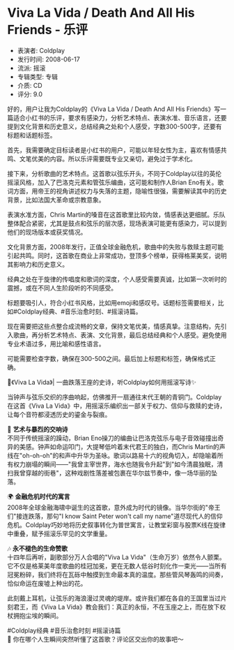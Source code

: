 # Viva La Vida / Death And All His Friends - 乐评

- 表演者: Coldplay
- 发行时间: 2008-06-17
- 流派: 摇滚
- 专辑类型: 专辑
- 介质: CD
- 评分: 9.0

<think>
好的，用户让我为Coldplay的《Viva La Vida / Death And All His Friends》写一篇适合小红书的乐评，要求有感染力，分析艺术特点、表演水准、音乐语言，还要提到文化背景和历史意义，总结经典之处和个人感受，字数300-500字，还要有标题和话题标签。

首先，我需要确定目标读者是小红书的用户，可能以年轻女性为主，喜欢有情感共鸣、文笔优美的内容。所以乐评需要既专业又亲切，避免过于学术化。

接下来，分析歌曲的艺术特点。这首歌以弦乐开头，不同于Coldplay以往的英伦摇滚风格，加入了巴洛克元素和管弦乐编曲，这可能和制作人Brian Eno有关。歌词方面，用帝王的视角讲述权力与失落的主题，隐喻性很强，需要解读其中的历史背景，比如法国大革命或宗教意象。

表演水准方面，Chris Martin的嗓音在这首歌里比较内敛，情感表达更细腻。乐队整体配合紧密，尤其是鼓点和弦乐的层次感，现场表演可能更有感染力，可以提到他们的现场版本或获奖情况。

文化背景方面，2008年发行，正值全球金融危机，歌曲中的失败与救赎主题可能引起共鸣。同时，这首歌在商业上非常成功，登顶多个榜单，获得格莱美奖，说明其影响力和历史意义。

经典之处在于旋律的传唱度和歌词的深度，个人感受需要真诚，比如第一次听时的震撼，或在不同人生阶段听的不同感受。

标题要吸引人，符合小红书风格，比如用emoji和感叹号。话题标签需要相关，比如#Coldplay经典、#音乐治愈时刻、#摇滚诗篇。

现在需要把这些点整合成流畅的文章，保持文笔优美，情感真挚。注意结构，先引入歌曲，再分析艺术特点、表演、文化背景，最后总结经典和个人感受。避免使用专业术语过多，用比喻和感性语言。

可能需要检查字数，确保在300-500之间。最后加上标题和标签，确保格式正确。
</think>

🎵《Viva La Vida》| 一曲跌落王座的史诗，听Coldplay如何用摇滚写诗✨

当钟声与弦乐交织的序曲响起，仿佛推开一扇通往末代王朝的青铜门。Coldplay在这首《Viva La Vida》中，用摇滚乐编织出一部关于权力、信仰与救赎的史诗，让每个音符都浸透历史的鎏金与裂痕。

🎻 **艺术与暴烈的交响诗**  
不同于传统摇滚的躁动，Brian Eno操刀的编曲让巴洛克弦乐与电子音效碰撞出奇异的美感。钟声如命运叩门，大提琴低吟着末代君王的独白，而Chris Martin的声线在"oh-oh-oh"的和声中升华为圣咏。歌词以路易十六的视角切入，却隐喻着所有权力崩塌的瞬间——"我曾主宰世界，海水也随我令升起"到"如今清晨独眠，清扫我曾穿越的街巷"，这种戏剧性落差被包裹在华尔兹节奏中，像一场华丽的坠落。

🌍 **金融危机时代的寓言**  
2008年全球金融海啸中诞生的这首歌，意外成为时代的镜像。当华尔街的"帝王们"接连跌落，那句"I know Saint Peter won't call my name"道尽现代人的信仰危机。Coldplay巧妙地将历史叙事转化为普世寓言，让教堂彩窗与股票K线在旋律中重叠，赋予摇滚乐罕见的文学重量。

🎶 **永不褪色的生命赞歌**  
十四年后再听，副歌部分万人合唱的"Viva La Vida"（生命万岁）依然令人颤栗。它不仅是格莱美年度歌曲的桂冠加冕，更在无数人低谷时刻化作一束光——当所有冠冕粉碎，我们终将在瓦砾中触摸到生命最本真的温度。那些管风琴轰鸣的间奏，恰似命运在废墟上种出的花。

此刻戴上耳机，让弦乐的海浪漫过灵魂的堤岸。或许我们都在各自的王国里当过片刻君王，而《Viva La Vida》教会我们：真正的永恒，不在玉座之上，而在放下权杖拥抱尘埃的瞬间。

#Coldplay经典 #音乐治愈时刻 #摇滚诗篇  
💫 你在哪个人生瞬间突然听懂了这首歌？评论区交出你的故事吧～
